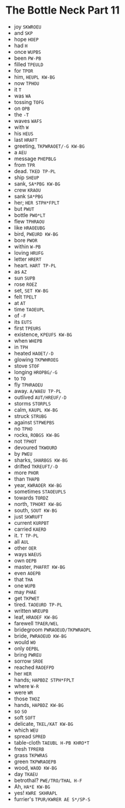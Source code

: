 # The Bottle Neck Part 11

* joy `SKWROEU`
* and `SKP`
* hope `HOEP`
* had `H`
* once `WUPBS`
* been `PW-PB`
* filled `TPEULD`
* for `TPOR`
* him, `HEUPL KW-BG`
* now `TPHOU`
* it `T`
* was `WA`
* tossing `TOFG`
* on `OPB`
* the `-T`
* waves `WAFS`
* with `W`
* his `HEUS`
* last `HRAFT`
* greeting, `TKPWRAOET/-G KW-BG`
* a `AEU`
* message `PHEPBLG`
* from `TPR`
* dead. `TKED TP-PL`
* ship `SHEUP`
* sank, `SA*PBG KW-BG`
* crew `KRAOU`
* sank `SA*PBG`
* her; `HER STPH*FPLT`
* but `PWUT`
* bottle `PWO*LT`
* flew `TPHRAOU`
* like `HRAOEUBG`
* bird, `PWEURD KW-BG`
* bore `PWOR`
* within `W-PB`
* loving `HRUFG`
* letter `HRERT`
* heart. `HART TP-PL`
* as `AZ`
* sun `SUPB`
* rose `ROEZ`
* set, `SET KW-BG`
* felt `TPELT`
* at `AT`
* time `TAOEUPL`
* of `-F`
* its `EUTS`
* first `TPEURS`
* existence, `KPEUFS KW-BG`
* when `WHEPB`
* in `TPH`
* heated `HAOET/-D`
* glowing `TKPWHROEG`
* stove `STOF`
* longing `HROPBG/-G`
* to `TO`
* fly `TPHRAOEU`
* away. `A/WAEU TP-PL`
* outlived `AUT/HREUF/-D`
* storms `STORPLS`
* calm, `KAUPL KW-BG`
* struck `STRUBG`
* against `STPWEPBS`
* no `TPHO`
* rocks, `ROBGS KW-BG`
* not `TPHOT`
* devoured `TKWOURD`
* by `PWEU`
* sharks, `SHARBGS KW-BG`
* drifted `TKREUFT/-D`
* more `PHOR`
* than `THAPB`
* year, `KWRAOER KW-BG`
* sometimes `STAOEUPLS`
* towards `TORDZ`
* north, `TPHORT KW-BG`
* south, `SOUT KW-BG`
* just `SKWRUFT`
* current `KURPBT`
* carried `KAERD`
* it. `T TP-PL`
* all `AUL`
* other `OER`
* ways `WAEUS`
* own `OEPB`
* master, `PHAFRT KW-BG`
* even `AOEPB`
* that `THA`
* one `WUPB`
* may `PHAE`
* get `TKPWET`
* tired. `TAOEURD TP-PL`
* written `WREUPB`
* leaf, `HRAOEF KW-BG`
* farewell `TPAER/WEL`
* bridegroom `PWRAOEUD/TKPWRAOPL`
* bride, `PWRAOEUD KW-BG`
* would `WO`
* only `OEPBL`
* bring `PWREU`
* sorrow `SROE`
* reached `RAOEFPD`
* her `HER`
* hands; `HAPBDZ STPH*FPLT`
* where `W-R`
* were `WR`
* those `THOZ`
* hands, `HAPBDZ KW-BG`
* so `SO`
* soft `SOFT`
* delicate, `TKEL/KAT KW-BG`
* which `WEU`
* spread `SPRED`
* table-cloth `TAEUBL H-PB KHRO*T`
* fresh `TPRERB`
* grass `TKPWRAS`
* green `TKPWRAOEPB`
* wood, `WAOD KW-BG`
* day `TKAEU`
* betrothal? `PWE/TRO/THAL H-F`
* Ah, `HA*E KW-BG`
* yes! `KWRE SKHRAPL`
* furrier's `TPUR/KWRER AE S*/SP-S`
